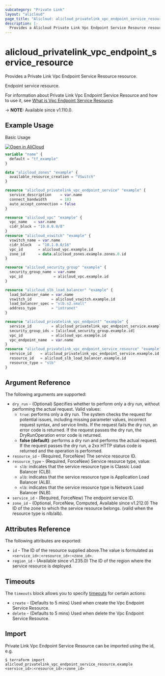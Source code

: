 ```yaml
---
subcategory: "Private Link"
layout: "alicloud"
page_title: "Alicloud: alicloud_privatelink_vpc_endpoint_service_resource"
description: |-
  Provides a Alicloud Private Link Vpc Endpoint Service Resource resource.
---
```


# alicloud_privatelink_vpc_endpoint_service_resource

Provides a Private Link Vpc Endpoint Service Resource resource.

Endpoint service resource.

For information about Private Link Vpc Endpoint Service Resource and how to use it, see [What is Vpc Endpoint Service Resource](https://www.alibabacloud.com/help/en/privatelink/latest/api-privatelink-2020-04-15-attachresourcetovpcendpointservice).

-> **NOTE:** Available since v1.110.0.

## Example Usage

Basic Usage

<div style="display: block;margin-bottom: 40px;"><div class="oics-button" style="float: right;position: absolute;margin-bottom: 10px;">
  <a href="https://api.aliyun.com/terraform?resource=alicloud_privatelink_vpc_endpoint_service_resource&exampleId=23cc3b5a-f6fc-adf3-dbfa-17aab8657574c6be7cac&activeTab=example&spm=docs.r.privatelink_vpc_endpoint_service_resource.0.23cc3b5af6&intl_lang=EN_US" target="_blank">
    <img alt="Open in AliCloud" src="https://img.alicdn.com/imgextra/i1/O1CN01hjjqXv1uYUlY56FyX_!!6000000006049-55-tps-254-36.svg" style="max-height: 44px; max-width: 100%;">
  </a>
</div></div>

```terraform
variable "name" {
  default = "tf_example"
}

data "alicloud_zones" "example" {
  available_resource_creation = "VSwitch"
}

resource "alicloud_privatelink_vpc_endpoint_service" "example" {
  service_description    = var.name
  connect_bandwidth      = 103
  auto_accept_connection = false
}

resource "alicloud_vpc" "example" {
  vpc_name   = var.name
  cidr_block = "10.0.0.0/8"
}
resource "alicloud_vswitch" "example" {
  vswitch_name = var.name
  cidr_block   = "10.1.0.0/16"
  vpc_id       = alicloud_vpc.example.id
  zone_id      = data.alicloud_zones.example.zones.0.id
}

resource "alicloud_security_group" "example" {
  security_group_name = var.name
  vpc_id              = alicloud_vpc.example.id
}

resource "alicloud_slb_load_balancer" "example" {
  load_balancer_name = var.name
  vswitch_id         = alicloud_vswitch.example.id
  load_balancer_spec = "slb.s2.small"
  address_type       = "intranet"
}

resource "alicloud_privatelink_vpc_endpoint" "example" {
  service_id         = alicloud_privatelink_vpc_endpoint_service.example.id
  security_group_ids = [alicloud_security_group.example.id]
  vpc_id             = alicloud_vpc.example.id
  vpc_endpoint_name  = var.name
}
resource "alicloud_privatelink_vpc_endpoint_service_resource" "example" {
  service_id    = alicloud_privatelink_vpc_endpoint_service.example.id
  resource_id   = alicloud_slb_load_balancer.example.id
  resource_type = "slb"
}
```

## Argument Reference

The following arguments are supported:
* `dry_run` - (Optional) Specifies whether to perform only a dry run, without performing the actual request. Valid values:
  - `true`: performs only a dry run. The system checks the request for potential issues, including missing parameter values, incorrect request syntax, and service limits. If the request fails the dry run, an error code is returned. If the request passes the dry run, the DryRunOperation error code is returned.
  - **false (default)**: performs a dry run and performs the actual request. If the request passes the dry run, a 2xx HTTP status code is returned and the operation is performed.
* `resource_id` - (Required, ForceNew) The service resource ID.
* `resource_type` - (Required, ForceNew) Service resource type, value:
  - `slb`: indicates that the service resource type is Classic Load Balancer (CLB).
  - `alb`: indicates that the service resource type is Application Load Balancer (ALB).
  - `nlb`: indicates that the service resource type is Network Load Balancer (NLB).
* `service_id` - (Required, ForceNew) The endpoint service ID.
* `zone_id` - (Optional, ForceNew, Computed, Available since v1.212.0) The ID of the zone to which the service resource belongs. (valid when the resource type is nlb/alb).

## Attributes Reference

The following attributes are exported:
* `id` - The ID of the resource supplied above.The value is formulated as `<service_id>:<resource_id>:<zone_id>`.
* `region_id` - (Available since v1.235.0) The ID of the region where the service resource is deployed.

## Timeouts

The `timeouts` block allows you to specify [timeouts](https://developer.hashicorp.com/terraform/language/resources/syntax#operation-timeouts) for certain actions:
* `create` - (Defaults to 5 mins) Used when create the Vpc Endpoint Service Resource.
* `delete` - (Defaults to 5 mins) Used when delete the Vpc Endpoint Service Resource.

## Import

Private Link Vpc Endpoint Service Resource can be imported using the id, e.g.

```shell
$ terraform import alicloud_privatelink_vpc_endpoint_service_resource.example <service_id>:<resource_id>:<zone_id>
```